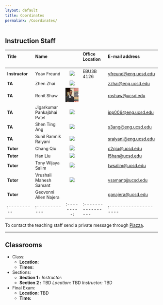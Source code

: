 ```yaml
---
layout: default
title: Coordinates
permalink: /Coordinates/
---
```



## Instruction Staff ##

| **Title**  &nbsp;&nbsp;&nbsp;&nbsp;&nbsp;&nbsp;&nbsp;&nbsp;&nbsp;&nbsp;&nbsp;&nbsp;&nbsp;&nbsp;&nbsp;&nbsp;&nbsp;&nbsp;&nbsp;&nbsp;  |  **Name**  &nbsp;&nbsp;&nbsp;&nbsp;&nbsp;&nbsp;&nbsp;&nbsp;&nbsp;&nbsp;&nbsp;&nbsp;&nbsp;&nbsp;&nbsp; |        | **Office Location** &nbsp;&nbsp;&nbsp;&nbsp;&nbsp;&nbsp;&nbsp; | **E-mail address** &nbsp;&nbsp;&nbsp;&nbsp;&nbsp;&nbsp;&nbsp;&nbsp;&nbsp;&nbsp;&nbsp;&nbsp;&nbsp;&nbsp; |
|:----------|:------------|:---------:|:-----------------|:----------------------|
|  **Instructor**	| Yoav Freund		| ![](/images/2010yoav2.png) | EBU3B 4126	|  yfreund@eng.ucsd.edu 	|
| **TA**		| Zhen Zhai		| ![](/images/Zhen.jpg)	|  	| zzhai@eng.ucsd.edu	|
| **TA**		| Ronit Shaw		| ![](/images/Ronit_Shaw.jpg)	|  	| roshaw@ucsd.edu	|
| **TA**		| Jigarkumar Pankajbhai Patel		| ![](/images/Jigar.jpg)	|  	| jpp006@eng.ucsd.edu	|
| **TA**		| Shen Ting Ang		| ![](/images/Shen.jpg)	|  	| s3ang@eng.ucsd.edu	|
| **TA**		| Sunil Ramnik Raiyani		| ![](/images/Sunil.jpg)	|  	| sraiyani@eng.ucsd.edu	|
| **Tutor**		| Chang Qiu		| ![](/images/Chang.jpg)	|  	| c2qiu@ucsd.edu	|
| **Tutor**		| Han Liu		| ![](/images/Han.jpg)	| 	| l5han@ucsd.edu	|
| **Tutor**		| Tony Wijaya Salim		| ![](/images/Tony.jpg)	| 	| twsalim@ucsd.edu	|
| **Tutor**		| Vrushali Mahesh Samant		| ![](/images/Vrushali.jpg)	| 	| vsamant@ucsd.edu	|
| **Tutor**		| Geovonni Allen Najera		| |  	| ganajera@ucsd.edu	|
|:----------|:------------|:---------:|:-----------------|:--------------------|:----------------------|


To contact the teaching staff send a private message through [Piazza](https://piazza.com/ucsd/fall2014/cse103/).

-------------------
## Classrooms ##

* Class:
	* **Location:**
	* **Times:**
* Sections:
	* **Section 1 :**
        *Instructor:*
	* **Section 2 :** TBD *Location:* TBD
        *Instructor:* TBD
* Final Exam:
	* **Location:** TBD
	* **Time:**
